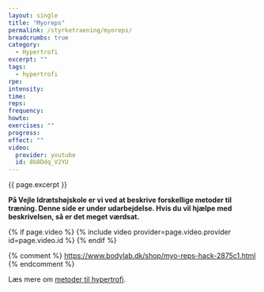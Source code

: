 ```yaml
---
layout: single
title: "Myoreps"
permalink: /styrketraening/myoreps/
breadcrumbs: true
category:
  - Hypertrofi
excerpt: ""
tags:
  - hypertrofi
rpe:
intensity:
time:
reps:
frequency:
howto:
exercises: ""
progress:
effect: ""
video:
  provider: youtube
  id: 8b8Ddq_V2YU
---
```


{{ page.excerpt }}

**På Vejle Idrætshøjskole er vi ved at beskrive forskellige metoder til træning. Denne side er under udarbejdelse. Hvis du vil hjælpe med beskrivelsen, så er det meget værdsat.**

{% if page.video %}
  {% include video provider=page.video.provider id=page.video.id %}
{% endif %}

{% comment %}
https://www.bodylab.dk/shop/myo-reps-hack-2875c1.html
{% endcomment %}

Læs mere om [metoder til hypertrofi](/hypertrofi-metoder/).
